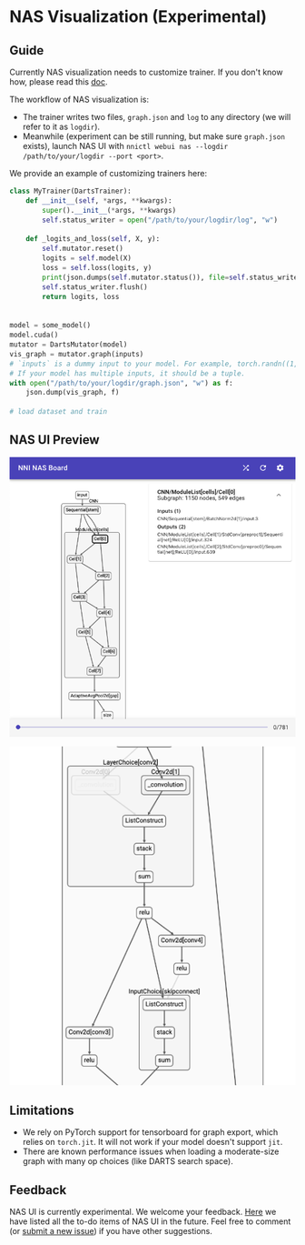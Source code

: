 # NAS Visualization (Experimental)

## Guide

Currently NAS visualization needs to customize trainer. If you don't know how, please read this [doc](./Advanced.md#extend-the-ability-of-one-shot-trainers).

The workflow of NAS visualization is:

* The trainer writes two files, `graph.json` and `log` to any directory (we will refer to it as `logdir`).
* Meanwhile (experiment can be still running, but make sure `graph.json` exists), launch NAS UI with `nnictl webui nas --logdir /path/to/your/logdir --port <port>`.

We provide an example of customizing trainers here:

```python
class MyTrainer(DartsTrainer):
    def __init__(self, *args, **kwargs):
        super().__init__(*args, **kwargs)
        self.status_writer = open("/path/to/your/logdir/log", "w")

    def _logits_and_loss(self, X, y):
        self.mutator.reset()
        logits = self.model(X)
        loss = self.loss(logits, y)
        print(json.dumps(self.mutator.status()), file=self.status_writer)
        self.status_writer.flush()
        return logits, loss


model = some_model()
model.cuda()
mutator = DartsMutator(model)
vis_graph = mutator.graph(inputs)
# `inputs` is a dummy input to your model. For example, torch.randn((1, 3, 32, 32)).cuda()
# If your model has multiple inputs, it should be a tuple.
with open("/path/to/your/logdir/graph.json", "w") as f:
    json.dump(vis_graph, f)

# load dataset and train
```

## NAS UI Preview

![](../../img/nasui-1.png)

![](../../img/nasui-2.png)

## Limitations

* We rely on PyTorch support for tensorboard for graph export, which relies on `torch.jit`. It will not work if your model doesn't support `jit`.
* There are known performance issues when loading a moderate-size graph with many op choices (like DARTS search space).

## Feedback

NAS UI is currently experimental. We welcome your feedback. [Here](https://github.com/microsoft/nni/pull/2085) we have listed all the to-do items of NAS UI in the future. Feel free to comment (or [submit a new issue](https://github.com/microsoft/nni/issues/new?template=enhancement.md)) if you have other suggestions.
